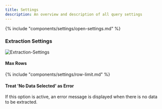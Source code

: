 ```yaml
---
title: Settings
description: An overview and description of all query settings
---
```


{% include "components/settings/open-settings.md"  %}

### Extraction Settings

![Extraction-Settings](../../assets/images/documentation/components/query/extraction-settings.png)

#### Max Rows
{% include "components/settings/row-limit.md" %}

#### Treat 'No Data Selected' as Error

If this option is active, an error message is displayed when there is no data to be extracted.
